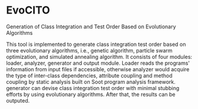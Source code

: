 # EvoCITO
Generation of Class Integration and Test Order Based on Evolutionary Algorithms

This tool is implemented to generate class integration test order based on three evolutionary algorithms, i.e., genetic algorithm, particle swarm optimization, and simulated annealing algorithm. It consists of four modules: loader, analyzer, generator and output module. Loader reads the programs' information from input files if accessible, otherwise analyzer would acquire the type of inter-class dependencies, attribute coupling and method coupling by static analysis built on Soot program analysis framework. generator can devise class integration test order with minimal stubbing efforts by using evolutionary algorithms. After that, the results can be outputed.
